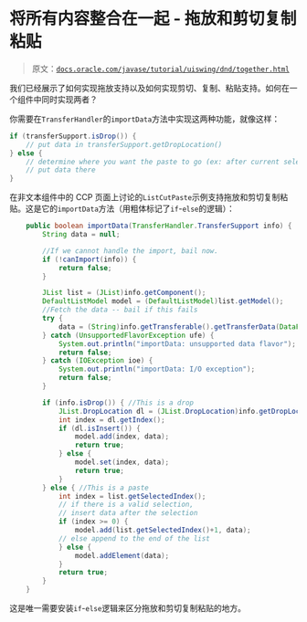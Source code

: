 # 将所有内容整合在一起 - 拖放和剪切复制粘贴

> 原文：[`docs.oracle.com/javase/tutorial/uiswing/dnd/together.html`](https://docs.oracle.com/javase/tutorial/uiswing/dnd/together.html)

我们已经展示了如何实现拖放支持以及如何实现剪切、复制、粘贴支持。如何在一个组件中同时实现两者？

你需要在`TransferHandler`的`importData`方法中实现这两种功能，就像这样：

```java
if (transferSupport.isDrop()) {
    // put data in transferSupport.getDropLocation()
} else {
    // determine where you want the paste to go (ex: after current selection)
    // put data there
}

```

在非文本组件中的 CCP 页面上讨论的`ListCutPaste`示例支持拖放和剪切复制粘贴。这是它的`importData`方法（用粗体标记了`if`-`else`的逻辑）：

```java
    public boolean importData(TransferHandler.TransferSupport info) {
        String data = null;

        //If we cannot handle the import, bail now.
        if (!canImport(info)) {
            return false;
        }

        JList list = (JList)info.getComponent();
        DefaultListModel model = (DefaultListModel)list.getModel();
        //Fetch the data -- bail if this fails
        try {
            data = (String)info.getTransferable().getTransferData(DataFlavor.stringFlavor);
        } catch (UnsupportedFlavorException ufe) {
            System.out.println("importData: unsupported data flavor");
            return false;
        } catch (IOException ioe) {
            System.out.println("importData: I/O exception");
            return false;
        }

        if (info.isDrop()) { //This is a drop
            JList.DropLocation dl = (JList.DropLocation)info.getDropLocation();
            int index = dl.getIndex();
            if (dl.isInsert()) {
                model.add(index, data);
                return true;
            } else {
                model.set(index, data);
                return true;
            }
        } else { //This is a paste
            int index = list.getSelectedIndex();
            // if there is a valid selection,
            // insert data after the selection
            if (index >= 0) {
                model.add(list.getSelectedIndex()+1, data);
            // else append to the end of the list
            } else {
                model.addElement(data);
            }
            return true;
        }
    }

```

这是唯一需要安装`if`-`else`逻辑来区分拖放和剪切复制粘贴的地方。
